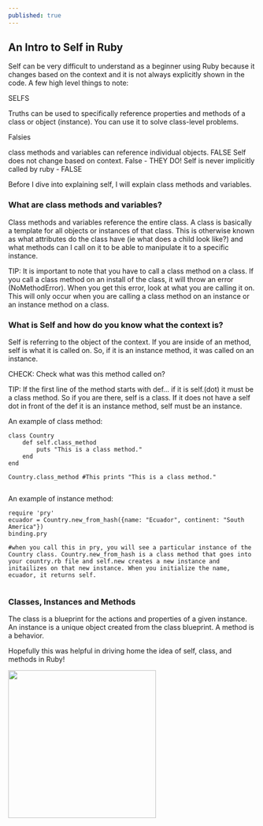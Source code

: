 ```yaml
---
published: true
---
```

## An Intro to Self in Ruby

Self can be very difficult to understand as a beginner using Ruby because it changes based on the context and it is not always explicitly shown in the code. A few high level things to note: 

SELFS

Truths can be used to specifically reference properties and methods of a class or object (instance). You can use it to solve class-level problems.

Falsies 

class methods and variables can reference individual objects. FALSE
Self does not change based on context. False - THEY DO!
Self is never implicitly called by ruby - FALSE

Before I dive into explaining self, I will explain class methods and variables. 

### What are class methods and variables?
Class methods and variables reference the entire class. A class is basically a template for all objects or instances of that class. This is otherwise known as what attributes do the class have (ie what does a child look like?) and what methods can I call on it to be able to manipulate it to a specific instance. 

TIP: It is important to note that you have to call a class method on a class. If you call a class method on an install of the class, it will throw an error (NoMethodError). When you get this error, look at what you are calling it on. This will only occur when you are calling a class method on an instance or an instance method on a class. 


### What is Self and how do you know what the context is?
Self is referring to the object of the context. If you are inside of an method, self is what it is called on. So, if it is an instance method, it was called on an instance. 

CHECK: Check what was this method called on? 

TIP: If the first line of the method starts with def… if it is self.(dot) it must be a class method. So if you are there, self is a class. If it does not have a self dot in front of the def it is an instance method, self must be an instance.

An example of class method:
```
class Country
    def self.class_method
        puts "This is a class method."
    end
end

Country.class_method #This prints "This is a class method."
        
```

An example of instance method:
```
require 'pry'
ecuador = Country.new_from_hash({name: "Ecuador", continent: "South America"})
binding.pry

#when you call this in pry, you will see a particular instance of the Country class. Country.new_from_hash is a class method that goes into your country.rb file and self.new creates a new instance and initailizes on that new instance. When you initialize the name, ecuador, it returns self.
        
```

### Classes, Instances and Methods

The class is a blueprint for the actions and properties of a given instance. An instance is a unique object created from the class blueprint. A method is a behavior.

Hopefully this was helpful in driving home the idea of self, class, and methods in Ruby! 


<img src="https://media.tenor.com/0ZfvvMFHDasAAAAC/beyourself-be.gif" width="300">
